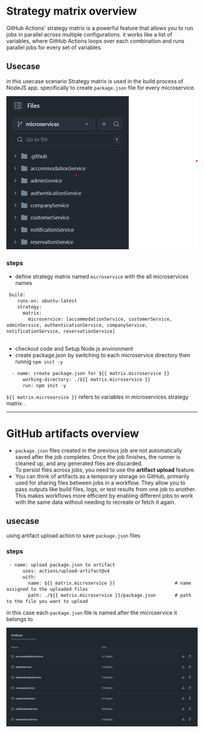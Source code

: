 # Strategy matrix overview
GitHub Actions' strategy matrix is a powerful feature that allows you to run jobs in parallel across multiple configurations. it works like a list of variables, where GitHub Actions loops over each combination and runs parallel jobs for every set of variables.
## Usecase
in this usecase scenario Strategy matrix is used in the build process of NodeJS app. specifically to create `package.json` file 
for every microservice.

![micro-svc](https://github.com/marwantarek01/assets/blob/main/micro-svc%20folders.png)
### steps

- define strategy matrix named `microservice` with the all microservices names 
```
 build:
    runs-on: ubuntu-latest
    strategy:
      matrix:
        microservice: [accommodationService, customerService, adminService, authenticationService, companyService, notificationService, reservationService]
    
```
- checkout code and Setup Node.js environment
- create package.json by switching to each microservice directory then runnig `npm init -y`

```
  - name: create package.json for ${{ matrix.microservice }}
      working-directory: ./${{ matrix.microservice }}
      run: npm init -y
```
`${{ matrix.microservice }}` refers to variables in microservices strategy matrix .

-------------------------------------
# GitHub artifacts overview
  - `package.json` files created in the previous job are not automatically saved after the job completes. Once the job finishes, the runner is cleaned up, and any generated files are discarded.         
  To persist files across jobs, you need to use the **artifact upload** feature. 
  - You can think of artifacts as a temporary storage on GitHub, primarily used for sharing files between jobs in a workflow. They allow you to pass outputs like build files, logs, or test results from one job to another. This makes workflows more efficient by enabling different jobs to work with the same data without needing to recreate or fetch it again.
## usecase
using artifact upload action to save `package.json` files

### steps

```
 - name: upload package.json to artifact
      uses: actions/upload-artifact@v4
      with:
        name: ${{ matrix.microservice }}                      # name assigned to the uploaded files
        path: ./${{ matrix.microservice }}/package.json       # path to the file you want to upload
```
in this case each `package.json` file is named after the microservice it belongs to

![artifacts](https://github.com/marwantarek01/assets/blob/main/ss%20of%20artifacts.png)

